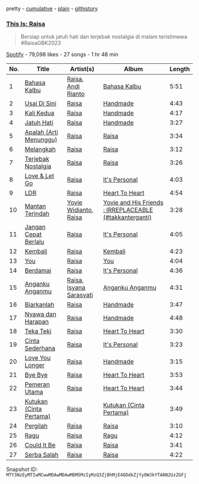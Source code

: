 pretty - [cumulative](/playlists/cumulative/37i9dQZF1DXdt7jjdf1IdF.md) - [plain](/playlists/plain/37i9dQZF1DXdt7jjdf1IdF) - [githistory](https://github.githistory.xyz/mackorone/spotify-playlist-archive/blob/main/playlists/plain/37i9dQZF1DXdt7jjdf1IdF)

### [This Is: Raisa](https://open.spotify.com/playlist/37i9dQZF1DXdt7jjdf1IdF)

> Bersiap untuk jatuh hati dan terjebak nostalgia di malam teristimewa \#RaisaGBK2023

[Spotify](https://open.spotify.com/user/spotify) - 79,098 likes - 27 songs - 1 hr 48 min

| No. | Title | Artist(s) | Album | Length |
|---|---|---|---|---|
| 1 | [Bahasa Kalbu](https://open.spotify.com/track/7c98gah3Qah9o76kgkzfrV) | [Raisa](https://open.spotify.com/artist/5OZXWMwDhlYBRvoOfcX0sk), [Andi Rianto](https://open.spotify.com/artist/4yRVdMqPrguKBFwZYpmke0) | [Bahasa Kalbu](https://open.spotify.com/album/4rwf3B24qEi1QgQLz9R1nh) | 5:51 |
| 2 | [Usai Di Sini](https://open.spotify.com/track/6i5sIqE4lglanzlXXl8gCj) | [Raisa](https://open.spotify.com/artist/5OZXWMwDhlYBRvoOfcX0sk) | [Handmade](https://open.spotify.com/album/59KvITHzZaIAfs7lpHSbrY) | 4:43 |
| 3 | [Kali Kedua](https://open.spotify.com/track/4CvYHgcpBFbefsz6Q55ID1) | [Raisa](https://open.spotify.com/artist/5OZXWMwDhlYBRvoOfcX0sk) | [Handmade](https://open.spotify.com/album/59KvITHzZaIAfs7lpHSbrY) | 4:17 |
| 4 | [Jatuh Hati](https://open.spotify.com/track/0rgEL2cD2T5MDzSDJTQNlw) | [Raisa](https://open.spotify.com/artist/5OZXWMwDhlYBRvoOfcX0sk) | [Handmade](https://open.spotify.com/album/59KvITHzZaIAfs7lpHSbrY) | 3:27 |
| 5 | [Apalah \(Arti Menunggu\)](https://open.spotify.com/track/6iBuCdHWsIJ3qCDs50w2lS) | [Raisa](https://open.spotify.com/artist/5OZXWMwDhlYBRvoOfcX0sk) | [Raisa](https://open.spotify.com/album/5oCsnT2SMuNZ4mVZBbvxWD) | 3:34 |
| 6 | [Melangkah](https://open.spotify.com/track/2ZVCXz3dNKAWbucXuKDpM0) | [Raisa](https://open.spotify.com/artist/5OZXWMwDhlYBRvoOfcX0sk) | [Raisa](https://open.spotify.com/album/5oCsnT2SMuNZ4mVZBbvxWD) | 3:12 |
| 7 | [Terjebak Nostalgia](https://open.spotify.com/track/5i29InIyuEG5121x1onevN) | [Raisa](https://open.spotify.com/artist/5OZXWMwDhlYBRvoOfcX0sk) | [Raisa](https://open.spotify.com/album/5oCsnT2SMuNZ4mVZBbvxWD) | 3:26 |
| 8 | [Love & Let Go](https://open.spotify.com/track/7mdMV0cnYgJNRZRFFSfPns) | [Raisa](https://open.spotify.com/artist/5OZXWMwDhlYBRvoOfcX0sk) | [It's Personal](https://open.spotify.com/album/7i3fjDLM0IUgQVewdDZitV) | 4:03 |
| 9 | [LDR](https://open.spotify.com/track/6WIgm0evaMly8GH6VzdAo8) | [Raisa](https://open.spotify.com/artist/5OZXWMwDhlYBRvoOfcX0sk) | [Heart To Heart](https://open.spotify.com/album/3ooYP9owXIGTAzOFLisMwB) | 4:54 |
| 10 | [Mantan Terindah](https://open.spotify.com/track/1wE4Iqv0tXXuZBA67PoGvw) | [Yovie Widianto](https://open.spotify.com/artist/7Ln5yumFjHCkeZ8bAzHUcp), [Raisa](https://open.spotify.com/artist/5OZXWMwDhlYBRvoOfcX0sk) | [Yovie and His Friends : IRREPLACEABLE \(\#takkanterganti\)](https://open.spotify.com/album/6Fgc005bO1YPviuAkzyz6S) | 3:28 |
| 11 | [Jangan Cepat Berlalu](https://open.spotify.com/track/0UdaSZnSoXauJgyfo6UVsa) | [Raisa](https://open.spotify.com/artist/5OZXWMwDhlYBRvoOfcX0sk) | [It's Personal](https://open.spotify.com/album/2emFJftu1AhmTR9trpLIIW) | 4:05 |
| 12 | [Kembali](https://open.spotify.com/track/12DwMhWoEn61zfmZ0uKpQX) | [Raisa](https://open.spotify.com/artist/5OZXWMwDhlYBRvoOfcX0sk) | [Kembali](https://open.spotify.com/album/6Zu5WBrepWpuJEX3BuzCg1) | 4:23 |
| 13 | [You](https://open.spotify.com/track/79xK6U9ebkeiE5W3n0ejAI) | [Raisa](https://open.spotify.com/artist/5OZXWMwDhlYBRvoOfcX0sk) | [You](https://open.spotify.com/album/3PvrFFoalcNBqVhzrYPidR) | 4:04 |
| 14 | [Berdamai](https://open.spotify.com/track/5MQPJBK0VdL99aLqSKuOTM) | [Raisa](https://open.spotify.com/artist/5OZXWMwDhlYBRvoOfcX0sk) | [It's Personal](https://open.spotify.com/album/7i3fjDLM0IUgQVewdDZitV) | 4:36 |
| 15 | [Anganku Anganmu](https://open.spotify.com/track/3jK5ndIlxMK3rN0gjlfkzh) | [Raisa](https://open.spotify.com/artist/5OZXWMwDhlYBRvoOfcX0sk), [Isyana Sarasvati](https://open.spotify.com/artist/05CRzFTp7TouOXPuH6Tapu) | [Anganku Anganmu](https://open.spotify.com/album/2rcgujGp62RuIQljQTuiHK) | 4:31 |
| 16 | [Biarkanlah](https://open.spotify.com/track/0FERqRAVmXwPasxY5Jt8k1) | [Raisa](https://open.spotify.com/artist/5OZXWMwDhlYBRvoOfcX0sk) | [Handmade](https://open.spotify.com/album/59KvITHzZaIAfs7lpHSbrY) | 3:47 |
| 17 | [Nyawa dan Harapan](https://open.spotify.com/track/6AqPjCYNosmuQ6QBLvbAjX) | [Raisa](https://open.spotify.com/artist/5OZXWMwDhlYBRvoOfcX0sk) | [Handmade](https://open.spotify.com/album/59KvITHzZaIAfs7lpHSbrY) | 4:48 |
| 18 | [Teka Teki](https://open.spotify.com/track/5FEcywzPnpul59cCsBmZ6p) | [Raisa](https://open.spotify.com/artist/5OZXWMwDhlYBRvoOfcX0sk) | [Heart To Heart](https://open.spotify.com/album/3ooYP9owXIGTAzOFLisMwB) | 3:30 |
| 19 | [Cinta Sederhana](https://open.spotify.com/track/5srmbaORKvTMUYpYME1fuy) | [Raisa](https://open.spotify.com/artist/5OZXWMwDhlYBRvoOfcX0sk) | [It's Personal](https://open.spotify.com/album/7i3fjDLM0IUgQVewdDZitV) | 3:23 |
| 20 | [Love You Longer](https://open.spotify.com/track/6XMGIUnmqmGxfB6ggxMBoh) | [Raisa](https://open.spotify.com/artist/5OZXWMwDhlYBRvoOfcX0sk) | [Handmade](https://open.spotify.com/album/59KvITHzZaIAfs7lpHSbrY) | 3:15 |
| 21 | [Bye Bye](https://open.spotify.com/track/3swRHu2KvGpRUSBz5tjkKY) | [Raisa](https://open.spotify.com/artist/5OZXWMwDhlYBRvoOfcX0sk) | [Heart To Heart](https://open.spotify.com/album/3ooYP9owXIGTAzOFLisMwB) | 3:53 |
| 22 | [Pemeran Utama](https://open.spotify.com/track/0S8ihONhvsnAbcTMnNqPAE) | [Raisa](https://open.spotify.com/artist/5OZXWMwDhlYBRvoOfcX0sk) | [Heart To Heart](https://open.spotify.com/album/3ooYP9owXIGTAzOFLisMwB) | 3:44 |
| 23 | [Kutukan \(Cinta Pertama\)](https://open.spotify.com/track/08V0RRqAqGVCl5Csl06qfc) | [Raisa](https://open.spotify.com/artist/5OZXWMwDhlYBRvoOfcX0sk) | [Kutukan \(Cinta Pertama\)](https://open.spotify.com/album/2ftGTGRiW13plKqX63iwpa) | 3:49 |
| 24 | [Pergilah](https://open.spotify.com/track/2zalhpGuVqJFCegmdehALm) | [Raisa](https://open.spotify.com/artist/5OZXWMwDhlYBRvoOfcX0sk) | [Raisa](https://open.spotify.com/album/5oCsnT2SMuNZ4mVZBbvxWD) | 3:10 |
| 25 | [Ragu](https://open.spotify.com/track/6pSRXKAwftu2a7KOjRlbz3) | [Raisa](https://open.spotify.com/artist/5OZXWMwDhlYBRvoOfcX0sk) | [Ragu](https://open.spotify.com/album/3FWd0eQDsSRsU2TK0ZYL8s) | 4:12 |
| 26 | [Could It Be](https://open.spotify.com/track/6Khn20yWc0YGJy1wbkz3Be) | [Raisa](https://open.spotify.com/artist/5OZXWMwDhlYBRvoOfcX0sk) | [Raisa](https://open.spotify.com/album/5oCsnT2SMuNZ4mVZBbvxWD) | 3:41 |
| 27 | [Serba Salah](https://open.spotify.com/track/3jMXORZIqN8biiXVJXP3vk) | [Raisa](https://open.spotify.com/artist/5OZXWMwDhlYBRvoOfcX0sk) | [Raisa](https://open.spotify.com/album/5oCsnT2SMuNZ4mVZBbvxWD) | 4:22 |

Snapshot ID: `MTY3NzEyMTIwMCwwMDAwMDAwMDM5MzIyMzQ3ZjBhMjE4ODdkZjYyOWJkYTA0N2UzZGFj`
